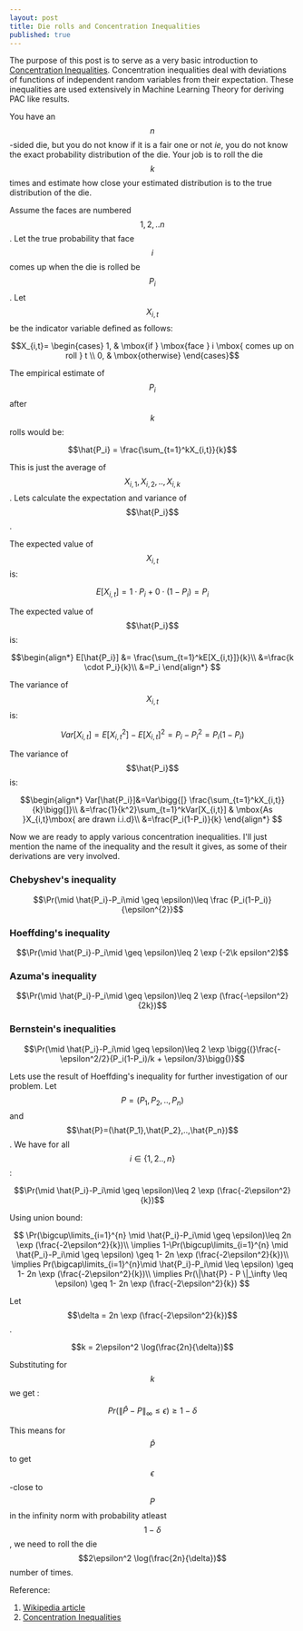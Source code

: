 ```yaml
---
layout: post
title: Die rolls and Concentration Inequalities
published: true
---
```

The purpose of this post is to serve as a very basic introduction to [Concentration Inequalities](https://en.wikipedia.org/wiki/Concentration_inequality). Concentration inequalities deal with deviations of functions of independent random variables from their expectation. These inequalities are used extensively in Machine Learning Theory for deriving PAC like results.

You have an $$n$$-sided die, but you do not know if it is a fair one or not *ie*, you do not know the exact probability distribution of the die. Your job is to roll the die $$k$$ times and estimate how close your estimated distribution is to the true distribution of the die.

Assume the faces are numbered $$1,2,..n$$. Let the true probability that face $$i$$ comes up when the die is rolled be $$P_i$$. Let $$X_{i,t}$$ be the indicator variable defined as follows:

$$X_{i,t}= \begin{cases} 1, & \mbox{if } \mbox{face } i \mbox{ comes up on roll } t \\ 0, & \mbox{otherwise} \end{cases}$$

The empirical estimate of $$P_i$$ after $$k$$ rolls would be:

$$\hat{P_i} = \frac{\sum_{t=1}^kX_{i,t}}{k}$$

This is just the average of $$X_{i,1},X_{i,2},..,X_{i,k}$$. Lets calculate the expectation and variance of $$\hat{P_i}$$.

The expected value of $$X_{i,t}$$ is:

$$E[X_{i,t}] = 1\cdot P_i + 0 \cdot (1-P_i)=P_i$$

The expected value of $$\hat{P_i}$$ is:

$$\begin{align*}
E[\hat{P_i}] &= \frac{\sum_{t=1}^kE[X_{i,t}]}{k}\\
&=\frac{k \cdot P_i}{k}\\
&=P_i
\end{align*}
$$

The variance of $$X_{i,t}$$ is:

$$Var[X_{i,t}] = E[X_{i,t}^2]-E[X_{i,t}]^2=P_i-P_i^2=P_i(1-P_i)$$

The variance of $$\hat{P_i}$$ is:

$$\begin{align*}
Var[\hat{P_i}]&=Var\bigg{[} \frac{\sum_{t=1}^kX_{i,t}}{k}\bigg{]}\\
&=\frac{1}{k^2}\sum_{t=1}^kVar[X_{i,t}] & \mbox{As }X_{i,t}\mbox{ are drawn i.i.d}\\
&=\frac{P_i(1-P_i)}{k}
\end{align*}
$$

Now we are ready to apply various concentration inequalities. I'll just mention the name of the inequality and the result it gives, as some of their derivations are very involved. 

### Chebyshev's inequality

$$\Pr(\mid \hat{P_i}-P_i\mid \geq \epsilon)\leq \frac {P_i(1-P_i)}{\epsilon^{2}}$$

###  Hoeffding's inequality

$$\Pr(\mid \hat{P_i}-P_i\mid \geq \epsilon)\leq 2 \exp (-2\k epsilon^2)$$

###  Azuma's inequality

$$\Pr(\mid \hat{P_i}-P_i\mid \geq \epsilon)\leq 2 \exp (\frac{-\epsilon^2}{2k})$$

### Bernstein's inequalities

$$\Pr(\mid \hat{P_i}-P_i\mid \geq \epsilon)\leq 2 \exp \bigg{(}\frac{-\epsilon^2/2}{P_i(1-P_i)/k + \epsilon/3}\bigg{)}$$

Lets use the result of Hoeffding's inequality for further investigation of our problem. Let $$P=(P_1,P_2,..,P_n)$$ and $$\hat{P}=(\hat{P_1},\hat{P_2},..,\hat{P_n})$$. We have for all $$i\in\{1,2..,n\}$$:

$$\Pr(\mid \hat{P_i}-P_i\mid \geq \epsilon)\leq 2 \exp (\frac{-2\epsilon^2}{k})$$

Using union bound:

$$
\Pr(\bigcup\limits_{i=1}^{n} \mid \hat{P_i}-P_i\mid \geq \epsilon)\leq 2n \exp (\frac{-2\epsilon^2}{k})\\
\implies 1-\Pr(\bigcup\limits_{i=1}^{n} \mid \hat{P_i}-P_i\mid \geq \epsilon) \geq 1- 2n \exp (\frac{-2\epsilon^2}{k})\\
\implies Pr(\bigcap\limits_{i=1}^{n}\mid \hat{P_i}-P_i\mid \leq \epsilon) \geq  1- 2n \exp (\frac{-2\epsilon^2}{k})\\
\implies Pr(\|\hat{P} - P \|_\infty \leq \epsilon) \geq  1- 2n \exp (\frac{-2\epsilon^2}{k})
$$

Let $$\delta = 2n \exp (\frac{-2\epsilon^2}{k})$$.

$$k = 2\epsilon^2 \log(\frac{2n}{\delta})$$

Substituting for $$k$$ we get :

$$Pr(\|\hat{P} - P \|_\infty \leq \epsilon) \geq  1- \delta$$

This means for $$\hat{P}$$ to get $$\epsilon$$-close to $$P$$ in the infinity norm with probability atleast $$1-\delta$$, we need to roll the die $$2\epsilon^2 \log(\frac{2n}{\delta})$$ number of times.

Reference: 

 1. [Wikipedia article](https://en.wikipedia.org/wiki/Concentration_inequality)
 2. [Concentration Inequalities](http://www.econ.upf.edu/~lugosi/mlss_conc.pdf)
